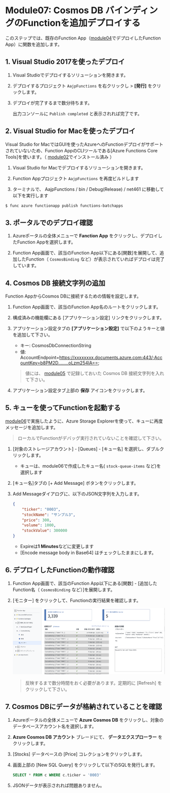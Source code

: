 # Module07: Cosmos DB バインディングのFunctionを追加デプロイする

このステップでは、既存のFunction App（[module04](module04.md)でデプロイしたFunction App）に関数を追加します。

## 1. Visual Studio 2017を使ったデプロイ

1. Visual Studioでデプロイするソリューションを開きます。

1. デプロイするプロジェクト ```AajpFunctions``` を右クリックし > **[発行]** をクリックします。

1. デプロイが完了するまで数分待ちます。

    出力コンソールに ```Publish completed``` と表示されれば完了です。

## 2. Visual Studio for Macを使ったデプロイ

Visual Studio for MacではGUIを使ったAzureへのFunctionデプロイがサポートされていないため、Function AppのCLIツールである[Azure Functions Core Tools]を使います。（ [module02](module02.md)でインストール済み ）

1. Visual Studio for Macでデプロイするソリューションを開きます。

1. Function Appプロジェクト ```AajpFunctions``` を再度ビルドします

1. ターミナルで、 AajpFunctions / bin / Debug(Release) / net461 に移動して以下を実行します

```bash
$ func azure functionapp publish functions-batchapps
```

## 3. ポータルでのデプロイ確認

1. Azureポータルの全体メニューで **Fanction App** をクリックし、デプロイしたFunction Appを選択します。

1. Function App画面で、該当のFunction App以下にある[関数]を展開して、追加したFunction（ ```CosmosBinding``` など）が表示されていればデプロイは完了しています。

## 4. Cosmos DB 接続文字列の追加

Function AppからCosmos DBに接続するための情報を設定します。

1. Function App画面で、該当のFunction App名のルートをクリックします。

1. 構成済みの機能欄にある [アプリケーション設定] リンクをクリックします。

1. アプリケーション設定タブの **[アプリケーション設定]** で以下のようキーと値を追加して下さい。

    * キー: CosmosDbConnectionString
    * 値: AccountEndpoint=https://xxxxxxxx.documents.azure.com:443/;AccountKey=b8PM2D........oLzm254IA==;

    > 値には、 [module05](module05.md) で記録しておいた Cosmos DB 接続文字列を入れて下さい。

1. アプリケーション設定タブ上部の **保存** アイコンをクリックします。

## 5. キューを使ってFunctionを起動する

[module06](module06.md)で実施したように、Azure Storage Explorerを使って、キューに再度メッセージを追加します。

> ローカルでFunctionがデバッグ実行されていないことを確認して下さい。

1. [対象のストレージアカウント] - [Queues] - [キュー名] を選択し、ダブルクリックします。

    * キューは、module06で作成したキュー名( ```stock-queue-items``` など)を選択します

1. [キュー名]タブの [+ Add Message] ボタンをクリックします。

1. Add Messageダイアログに、以下のJSON文字列を入力します。

    ```json
    {
        "ticker": "0003",
        "stockName": "サンプル3",
        "price": 300,
        "volume": 1000,
        "stockValue": 300000
    }
    ```

    - Expireは**1 Minutes**などに変更します
    - [Encode message body in Base64] はチェックしたままにします。

## 6. デプロイしたFunctionの動作確認

1. Function App画面で、該当のFunction App以下にある[関数] - [追加したFunction名（ ```CosmosBinding``` など）]を展開します。

1. [モニター] をクリックして、Functionの実行結果を確認します。

    ![m07-1](images/m07-1.png)

    > 反映するまで数分時間をおく必要があります。定期的に [Refresh] をクリックして下さい。

## 7. Cosmos DBにデータが格納されていることを確認

1. Azureポータルの全体メニューで **Azure Cosmos DB** をクリックし、対象のデータベースアカウント名を選択します。

1. **Azure Cosmos DB アカウント** ブレードにて、 **データエクスプローラー** をクリックします。

1. [Stocks] データベースの [Price] コレクションをクリックします。

1. 画面上部の [New SQL Query] をクリックして以下のSQLを発行します。

    ```sql
    SELECT * FROM c WHERE c.ticker = '0003'
    ```

1. JSONデータが表示されれば問題ありません。

